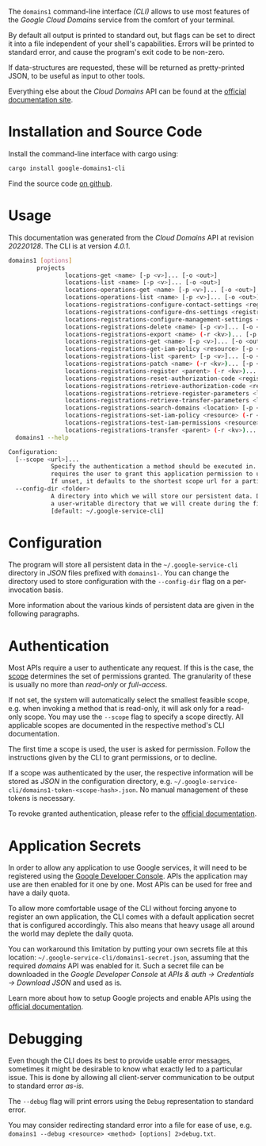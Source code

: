 <!---
DO NOT EDIT !
This file was generated automatically from 'src/generator/templates/cli/README.md.mako'
DO NOT EDIT !
-->
The `domains1` command-line interface *(CLI)* allows to use most features of the *Google Cloud Domains* service from the comfort of your terminal.

By default all output is printed to standard out, but flags can be set to direct it into a file independent of your shell's
capabilities. Errors will be printed to standard error, and cause the program's exit code to be non-zero.

If data-structures are requested, these will be returned as pretty-printed JSON, to be useful as input to other tools.

Everything else about the *Cloud Domains* API can be found at the
[official documentation site](https://cloud.google.com/domains/).

# Installation and Source Code

Install the command-line interface with cargo using:

```bash
cargo install google-domains1-cli
```

Find the source code [on github](https://github.com/Byron/google-apis-rs/tree/main/gen/domains1-cli).

# Usage

This documentation was generated from the *Cloud Domains* API at revision *20220128*. The CLI is at version *4.0.1*.

```bash
domains1 [options]
        projects
                locations-get <name> [-p <v>]... [-o <out>]
                locations-list <name> [-p <v>]... [-o <out>]
                locations-operations-get <name> [-p <v>]... [-o <out>]
                locations-operations-list <name> [-p <v>]... [-o <out>]
                locations-registrations-configure-contact-settings <registration> (-r <kv>)... [-p <v>]... [-o <out>]
                locations-registrations-configure-dns-settings <registration> (-r <kv>)... [-p <v>]... [-o <out>]
                locations-registrations-configure-management-settings <registration> (-r <kv>)... [-p <v>]... [-o <out>]
                locations-registrations-delete <name> [-p <v>]... [-o <out>]
                locations-registrations-export <name> (-r <kv>)... [-p <v>]... [-o <out>]
                locations-registrations-get <name> [-p <v>]... [-o <out>]
                locations-registrations-get-iam-policy <resource> [-p <v>]... [-o <out>]
                locations-registrations-list <parent> [-p <v>]... [-o <out>]
                locations-registrations-patch <name> (-r <kv>)... [-p <v>]... [-o <out>]
                locations-registrations-register <parent> (-r <kv>)... [-p <v>]... [-o <out>]
                locations-registrations-reset-authorization-code <registration> (-r <kv>)... [-p <v>]... [-o <out>]
                locations-registrations-retrieve-authorization-code <registration> [-p <v>]... [-o <out>]
                locations-registrations-retrieve-register-parameters <location> [-p <v>]... [-o <out>]
                locations-registrations-retrieve-transfer-parameters <location> [-p <v>]... [-o <out>]
                locations-registrations-search-domains <location> [-p <v>]... [-o <out>]
                locations-registrations-set-iam-policy <resource> (-r <kv>)... [-p <v>]... [-o <out>]
                locations-registrations-test-iam-permissions <resource> (-r <kv>)... [-p <v>]... [-o <out>]
                locations-registrations-transfer <parent> (-r <kv>)... [-p <v>]... [-o <out>]
  domains1 --help

Configuration:
  [--scope <url>]...
            Specify the authentication a method should be executed in. Each scope
            requires the user to grant this application permission to use it.
            If unset, it defaults to the shortest scope url for a particular method.
  --config-dir <folder>
            A directory into which we will store our persistent data. Defaults to
            a user-writable directory that we will create during the first invocation.
            [default: ~/.google-service-cli]

```

# Configuration

The program will store all persistent data in the `~/.google-service-cli` directory in *JSON* files prefixed with `domains1-`.  You can change the directory used to store configuration with the `--config-dir` flag on a per-invocation basis.

More information about the various kinds of persistent data are given in the following paragraphs.

# Authentication

Most APIs require a user to authenticate any request. If this is the case, the [scope][scopes] determines the 
set of permissions granted. The granularity of these is usually no more than *read-only* or *full-access*.

If not set, the system will automatically select the smallest feasible scope, e.g. when invoking a
method that is read-only, it will ask only for a read-only scope. 
You may use the `--scope` flag to specify a scope directly. 
All applicable scopes are documented in the respective method's CLI documentation.

The first time a scope is used, the user is asked for permission. Follow the instructions given 
by the CLI to grant permissions, or to decline.

If a scope was authenticated by the user, the respective information will be stored as *JSON* in the configuration
directory, e.g. `~/.google-service-cli/domains1-token-<scope-hash>.json`. No manual management of these tokens
is necessary.

To revoke granted authentication, please refer to the [official documentation][revoke-access].

# Application Secrets

In order to allow any application to use Google services, it will need to be registered using the 
[Google Developer Console][google-dev-console]. APIs the application may use are then enabled for it
one by one. Most APIs can be used for free and have a daily quota.

To allow more comfortable usage of the CLI without forcing anyone to register an own application, the CLI
comes with a default application secret that is configured accordingly. This also means that heavy usage
all around the world may deplete the daily quota.

You can workaround this limitation by putting your own secrets file at this location: 
`~/.google-service-cli/domains1-secret.json`, assuming that the required *domains* API 
was enabled for it. Such a secret file can be downloaded in the *Google Developer Console* at 
*APIs & auth -> Credentials -> Download JSON* and used as is.

Learn more about how to setup Google projects and enable APIs using the [official documentation][google-project-new].


# Debugging

Even though the CLI does its best to provide usable error messages, sometimes it might be desirable to know
what exactly led to a particular issue. This is done by allowing all client-server communication to be 
output to standard error *as-is*.

The `--debug` flag will print errors using the `Debug` representation to standard error.

You may consider redirecting standard error into a file for ease of use, e.g. `domains1 --debug <resource> <method> [options] 2>debug.txt`.


[scopes]: https://developers.google.com/+/api/oauth#scopes
[revoke-access]: http://webapps.stackexchange.com/a/30849
[google-dev-console]: https://console.developers.google.com/
[google-project-new]: https://developers.google.com/console/help/new/
